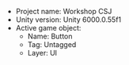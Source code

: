 <!-- UNITY CODE ASSIST INSTRUCTIONS START -->
- Project name: Workshop CSJ
- Unity version: Unity 6000.0.55f1
- Active game object:
  - Name: Button
  - Tag: Untagged
  - Layer: UI
<!-- UNITY CODE ASSIST INSTRUCTIONS END -->